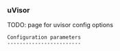 ### uVisor

TODO: page for uvisor config options

```
Configuration parameters
------------------------

```